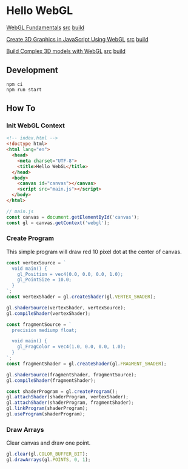 # Hello WebGL

[WebGL Fundamentals](https://webglfundamentals.org/webgl/lessons/webgl-fundamentals.html) [src](./src/001-webgl-fundamentals) [build](https://device25.github.io/hello-webgl/src/001-webgl-fundamentals)

[Create 3D Graphics in JavaScript Using WebGL](https://egghead.io/lessons/webgl-setting-up-webgl) [src](./src/002-egghead-course) [build](https://device25.github.io/hello-webgl/src/002-egghead-course)

[Build Complex 3D models with WebGL](https://egghead.io/courses/build-complex-3d-models-with-webgl) [src](./src/003-build-complex-3d-models-with-webgl) [build](https://device25.github.io/hello-webgl/src/003-build-complex-3d-models-with-webgl)

## Development

```shell
npm ci
npm run start
```

## How To

### Init WebGL Context

```html
<!-- index.html -->
<!doctype html>
<html lang="en">
  <head>
    <meta charset="UTF-8">
    <title>Hello WebGL</title>
  </head>
  <body>
    <canvas id="canvas"></canvas>
    <script src="main.js"></script>
  </body>
</html>
```

```js
// main.js
const canvas = document.getElementById('canvas');
const gl = canvas.getContext('webgl');
```

### Create Program

This simple program will draw red 10 pixel dot at the center of canvas. 

```js
const vertexSource = `
  void main() {
    gl_Position = vec4(0.0, 0.0, 0.0, 1.0);
    gl_PointSize = 10.0;
  }
`;
const vertexShader = gl.createShader(gl.VERTEX_SHADER);

gl.shaderSource(vertexShader, vertexSource);
gl.compileShader(vertexShader);

const fragmentSource = `
  precision mediump float;  

  void main() {
    gl_FragColor = vec4(1.0, 0.0, 0.0, 1.0);
  }
`;
const fragmentShader = gl.createShader(gl.FRAGMENT_SHADER);

gl.shaderSource(fragmentShader, fragmentSource);
gl.compileShader(fragmentShader);

const shaderProgram = gl.createProgram();
gl.attachShader(shaderProgram, vertexShader);
gl.attachShader(shaderProgram, fragmentShader);
gl.linkProgram(shaderProgram);
gl.useProgram(shaderProgram);
```

### Draw Arrays

Clear canvas and draw one point.

```js
gl.clear(gl.COLOR_BUFFER_BIT);
gl.drawArrays(gl.POINTS, 0, 1);
```
